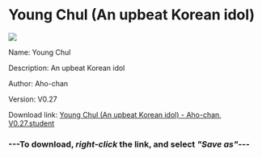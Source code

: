 # Young Chul (An upbeat Korean idol)

<img src = "https://raw.githubusercontent.com/Arbiter1223/Koukou-Gurashi-Custom-Students/master/Students/Files/Young%20Chul%20(An%20upbeat%20Korean%20idol).png">

Name: Young Chul

Description: An upbeat Korean idol

Author: Aho-chan

Version: V0.27

Download link: <a href="https://raw.githubusercontent.com/Arbiter1223/Koukou-Gurashi-Custom-Students/master/Students/Files/Young%20Chul%20(An%20upbeat%20Korean%20idol)%20-%20Aho-chan%2C%20V0.27.student">Young Chul (An upbeat Korean idol) - Aho-chan, V0.27.student</a>

### ---**To download, _right-click_ the link, and select _"Save as"_**---
